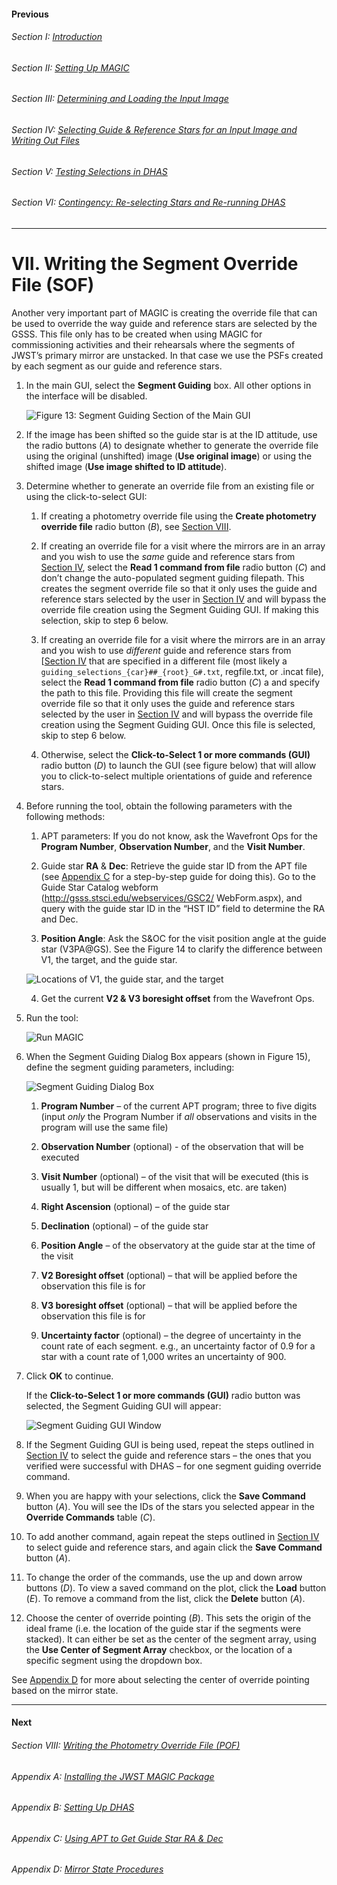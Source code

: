 #### Previous

###### Section I: [Introduction](i_introduction.md)

###### Section II: [Setting Up MAGIC](ii_setting_up.md)

###### Section III: [Determining and Loading the Input Image](iii_determining_and_loading_the_input_image.md)

###### Section IV: [Selecting Guide & Reference Stars for an Input Image and Writing Out Files](iv_select_stars_and_write_files.md)

###### Section V: [Testing Selections in DHAS](v_testing_in_dhas.md)

###### Section VI: [Contingency: Re-selecting Stars and Re-running DHAS](vi_contingency_reselect_stars.md)

-----------------------------------------

VII. Writing the Segment Override File (SOF)
=========================================================

Another very important part of MAGIC is creating the override file that can be used to override the way guide and reference stars are selected by the GSSS. This file only has to be created when using MAGIC for commissioning activities and their rehearsals where the segments of JWST’s primary mirror are unstacked. In that case we use the PSFs created by each segment as our guide and reference stars.
1. In the main GUI, select the **Segment Guiding** box. All other options in the interface will be disabled.

   ![Figure 13: Segment Guiding Section of the Main GUI](./figs/figure13_segment_guiding.png)

2. If the image has been shifted so the guide star is at the ID attitude, use the radio buttons (*A*) to designate whether to generate the override file using the original (unshifted) image (**Use original image**) or using the shifted image (**Use image shifted to ID attitude**).

3. Determine whether to generate an override file from an existing file or using the click-to-select GUI:

   1. If creating a photometry override file using the **Create photometry override file** radio button (*B*), see [Section VIII](viii_write_pof.md).

   2. If creating an override file for a visit where the mirrors are in an array and you wish to use the *same* guide and reference stars from [Section IV](iv_select_stars_and_write_files.md), select the **Read 1 command from file** radio button (*C*) and don’t change the auto-populated segment guiding filepath. This creates the segment override file so that it only uses the guide and reference stars selected by the user in [Section IV](iv_select_stars_and_write_files.md) and will bypass the override file creation using the Segment Guiding GUI. If making this selection, skip to step 6 below.

   3. If creating an override file for a visit where the mirrors are in an array and you wish to use *different* guide and reference stars from [[Section IV](iv_select_stars_and_write_files.md) that are specified in a different file (most likely a `guiding_selections_{car}##_{root}_G#.txt`, regfile.txt, or .incat file), select the **Read 1 command from file** radio button (*C*) a and specify the path to this file. Providing this file will create the segment override file so that it only uses the guide and reference stars selected by the user in [Section IV](iv_select_stars_and_write_files.md) and will bypass the override file creation using the Segment Guiding GUI. Once this file is selected, skip to step 6 below.

   4. Otherwise, select the **Click-to-Select 1 or more commands (GUI)** radio button (*D*) to launch the GUI (see figure below) that will allow you to click-to-select multiple orientations of guide and reference stars.
4.
   Before running the tool, obtain the following parameters with the following methods:

   1. APT parameters: If you do not know, ask the Wavefront Ops for the **Program Number**, **Observation Number**, and the **Visit Number**.

   2. Guide star **RA** & **Dec**: Retrieve the guide star ID from the APT file (see [Appendix C](appendix_c_apt.md) for a step-by-step guide for doing this). Go to the Guide Star Catalog webform (http://gsss.stsci.edu/webservices/GSC2/
WebForm.aspx), and query with the guide star ID in the “HST ID” field to determine the RA and Dec.

   3. **Position Angle**: Ask the S&OC for the visit position angle at the guide star (V3PA@GS).
      See the Figure 14 to clarify the difference between V1, the target, and the guide star.

   ![Locations of V1, the guide star, and the target](./figs/figure14_locations_of_v1.png)

   4. Get the current **V2 & V3 boresight offset** from the Wavefront Ops.

5. Run the tool:

   ![Run MAGIC](./figs/figure_a_run.png)

6. When the Segment Guiding Dialog Box appears (shown in Figure 15), define the segment guiding parameters, including:

   ![Segment Guiding Dialog Box](./figs/figure15_segment_guiding_dialog.png)

   1. **Program Number** – of the current APT program; three to five digits (input *only* the Program Number if *all* observations and visits in the program will use the same file)

   2. **Observation Number** (optional) - of the observation that will be executed

   3. **Visit Number** (optional) – of the visit that will be executed (this is usually 1, but will be different when mosaics, etc. are taken)

   4. **Right Ascension** (optional) – of the guide star

   5. **Declination** (optional) – of the guide star

   6. **Position Angle** – of the observatory at the guide star at the time of the visit

   7. **V2 Boresight offset** (optional) – that will be applied before the observation this file is for

   8. **V3 boresight offset** (optional) – that will be applied before the observation this file is for

   9. **Uncertainty factor** (optional) – the degree of uncertainty in the count rate of each segment. e.g., an uncertainty factor of 0.9 for a star with a count rate of 1,000 writes an uncertainty of 900.

7. Click **OK** to continue.

   If the **Click-to-Select 1 or more commands (GUI)** radio button was selected, the Segment Guiding GUI will appear:

   ![Segment Guiding GUI Window](./figs/figure16_segment_guiding_gui.png)

8. If the Segment Guiding GUI is being used, repeat the steps outlined in [Section IV](iv_select_stars_and_write_files.md) to select the guide and reference stars – the ones that you verified were successful with DHAS – for one segment guiding override command.

9. When you are happy with your selections, click the **Save Command** button (*A*). You will see the IDs of the stars you selected appear in the **Override Commands** table (*C*).

10. To add another command, again repeat the steps outlined in [Section IV](iv_select_stars_and_write_files.md) to select guide and reference stars, and again click the **Save Command** button (*A*).

11. To change the order of the commands, use the up and down arrow buttons (*D*). To view a saved command on the plot, click the **Load** button (*E*).  To remove a command from the list, click the **Delete** button (*A*).

12. Choose the center of override pointing (*B*). This sets the origin of the ideal frame (i.e. the location of the guide star if the segments were stacked). It can either be set as the center of the segment array, using the **Use Center of Segment Array** checkbox, or the location of a specific segment using the dropdown box.


See [Appendix D](appendix_d_mirror_states.md) for more about selecting the center of override pointing based on the mirror state.

---------------------------------

#### Next

###### Section VIII: [Writing the Photometry Override File (POF)](viii_write_pof.md)

###### Appendix A: [Installing the JWST MAGIC Package](appendix_a_installing_magic.md)

###### Appendix B: [Setting Up DHAS](appendix_b_opening_dhas.md)

###### Appendix C: [Using APT to Get Guide Star RA & Dec](appendix_c_apt.md)

###### Appendix D: [Mirror State Procedures](appendix_d_mirror_states.md)
